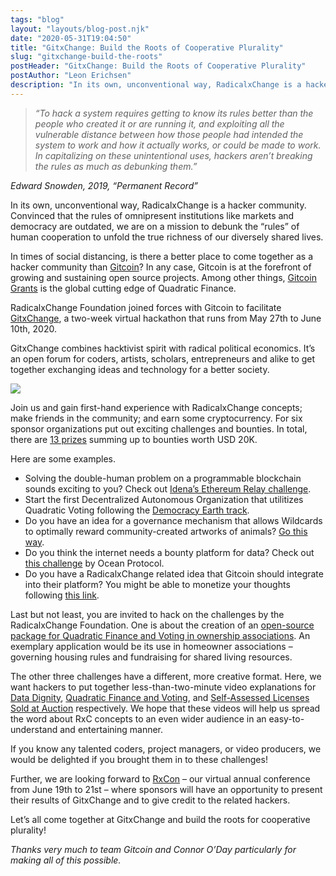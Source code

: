 ```yaml
---
tags: "blog"
layout: "layouts/blog-post.njk"
date: "2020-05-31T19:04:50"
title: "GitxChange: Build the Roots of Cooperative Plurality"
slug: "gitxchange-build-the-roots"
postHeader: "GitxChange: Build the Roots of Cooperative Plurality"
postAuthor: "Leon Erichsen"
description: "In its own, unconventional way, RadicalxChange is a hacker community. Convinced that the rules of omnipresent institutions like markets and democracy are outdated, we are on a mission to debunk the “rules” of human cooperation to unfold the true richness of our diversely shared lives."
---
```


> _“To hack a system requires getting to know its rules better than the people who created it or are running it, and exploiting all the vulnerable distance between how those people had intended the system to work and how it actually works, or could be made to work. In capitalizing on these unintentional uses, hackers aren’t breaking the rules as much as debunking them.”_

_Edward Snowden, 2019, “Permanent Record”_

In its own, unconventional way, RadicalxChange is a hacker community. Convinced that the rules of omnipresent institutions like markets and democracy are outdated, we are on a mission to debunk the “rules” of human cooperation to unfold the true richness of our diversely shared lives.

In times of social distancing, is there a better place to come together as a hacker community than [Gitcoin](https://gitcoin.co/)? In any case, Gitcoin is at the forefront of growing and sustaining open source projects. Among other things, [Gitcoin Grants](https://gitcoin.co/grants/) is the global cutting edge of Quadratic Finance.

RadicalxChange Foundation joined forces with Gitcoin to facilitate [GitxChange](https://gitcoin.co/hackathon/GitxChange/onboard), a two-week virtual hackathon that runs from May 27th to June 10th, 2020.

GitxChange combines hacktivist spirit with radical political economics. It’s an open forum for coders, artists, scholars, entrepreneurs and alike to get together exchanging ideas and technology for a better society.

![](/images/blog/GitxChange-Image.png)

Join us and gain first-hand experience with RadicalxChange concepts; make friends in the community; and earn some cryptocurrency. For six sponsor organizations put out exciting challenges and bounties. In total, there are [13 prizes](https://gitcoin.co/hackathon/GitxChange/?tab=hackathon:13) summing up to bounties worth USD 20K.

Here are some examples.

- Solving the double-human problem on a programmable blockchain sounds exciting to you? Check out [Idena’s Ethereum Relay challenge](https://gitcoin.co/issue/idena-network/idena-go/426/4357).
- Start the first Decentralized Autonomous Organization that utilitizes Quadratic Voting following the [Democracy Earth track](https://gitcoin.co/issue/DemocracyEarth/DemocracyDAO/1/4386).
- Do you have an idea for a governance mechanism that allows Wildcards to optimally reward community-created artworks of animals? [Go this way](https://gitcoin.co/issue/wildcards-world/ui/93/4375).
- Do you think the internet needs a bounty platform for data? Check out [this challenge](https://gitcoin.co/issue/oceanprotocol/ocean-bounties/24/4379) by Ocean Protocol.
- Do you have a RadicalxChange related idea that Gitcoin should integrate into their platform? You might be able to monetize your thoughts following [this link](https://gitcoin.co/issue/gitcoinco/web/6726/4389).

Last but not least, you are invited to hack on the challenges by the RadicalxChange Foundation. One is about the creation of an [open-source package for Quadratic Finance and Voting in ownership associations](https://gitcoin.co/issue/RadicalxChange/GitxChange/1/4381). An exemplary application would be its use in homeowner associations – governing housing rules and fundraising for shared living resources.

The other three challenges have a different, more creative format. Here, we want hackers to put together less-than-two-minute video explanations for [Data Dignity](https://gitcoin.co/issue/RadicalxChange/GitxChange/4/4384), [Quadratic Finance and Voting](https://gitcoin.co/issue/RadicalxChange/GitxChange/2/4382), and [Self-Assessed Licenses Sold at Auction](https://gitcoin.co/issue/RadicalxChange/GitxChange/3/4383) respectively. We hope that these videos will help us spread the word about RxC concepts to an even wider audience in an easy-to-understand and entertaining manner.

If you know any talented coders, project managers, or video producers, we would be delighted if you brought them in to these challenges!

Further, we are looking forward to [RxCon](/2020-conference/) – our virtual annual conference from June 19th to 21st – where sponsors will have an opportunity to present their results of GitxChange and to give credit to the related hackers.

Let’s all come together at GitxChange and build the roots for cooperative plurality!

_Thanks very much to team Gitcoin and Connor O’Day particularly for making all of this possible._
